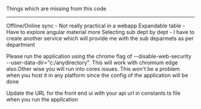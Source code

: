 Things which are missing from this code
_______________________________________
Offline/Online sync - Not really practical in a webapp
Expandable table - Have to explore angular material more
Selecting sub dept by dept - I have to create another service which will provide me with the sub deparmets as per department

Please run the application using the chrome flag of  --disable-web-security --user-data-dir="c:/anydirectory". This will work with chromium edge also.Other wise you will run into cores issues. This won't be a problem when you host it in any platform since the config of the application will be done

Update the URL for the front end ui with your api url in constants.ts file when you run the application
